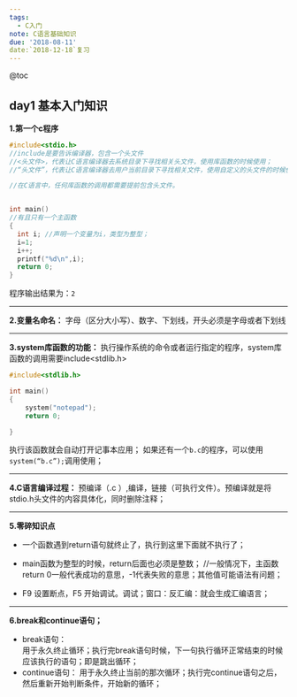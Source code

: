 ```yaml
---
tags:
  - C入门
note: C语言基础知识
due: '2018-08-11'
date:`2018-12-18`复习
---
```


@toc


## day1 基本入门知识

**1.第一个c程序**

```c
#include<stdio.h>
//include是要告诉编译器，包含一个头文件
//<头文件>，代表让C语言编译器去系统目录下寻找相关头文件，使用库函数的时候使用；
//“头文件”，代表让C语言编译器去用户当前目录下寻找相关文件，使用自定义的头文件的时候使用；

//在C语言中，任何库函数的调用都需要提前包含头文件。


int main()
//有且只有一个主函数
{
  int i; //声明一个变量为i，类型为整型；
  i=1;
  i++;
  printf("%d\n",i);
  return 0;
}
```
程序输出结果为：`2`

---

**2.变量名命名：**
字母（区分大小写）、数字、下划线，开头必须是字母或者下划线

---

**3.system库函数的功能：**
执行操作系统的命令或者运行指定的程序，system库函数的调用需要include<stdlib.h>
```c
#include<stdlib.h>

int main()
{
	system("notepad");
	return 0;

}
```
执行该函数就会自动打开记事本应用；
如果还有一个`b.c`的程序，可以使用`system(“b.c”);`调用使用；

---

**4.C语言编译过程：**
预编译（.c ）,编译，链接（可执行文件）。预编译就是将stdio.h头文件的内容具体化，同时删除注释；

---

**5.零碎知识点**

- 一个函数遇到return语句就终止了，执行到这里下面就不执行了；

- main函数为整型的时候，return后面也必须是整数；
//一般情况下，主函数return 0一般代表成功的意思，-1代表失败的意思；其他值可能语法有问题；

- F9 设置断点，F5 开始调试。调试；窗口：反汇编：就会生成汇编语言；

---

**6.break和continue语句；**
  - break语句：  
  用于永久终止循环；执行完break语句时候，下一句执行循环正常结束的时候应该执行的语句；即是跳出循环；
  - continue语句：
用于永久终止当前的那次循环；执行完continue语句之后，然后重新开始判断条件，开始新的循环；    






